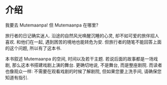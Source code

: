 # 介绍

我要去 Mutemaanpa! 但 Mutemaanpa 在哪里?

旅行者的日记确实迷人. 沿途的自然风光唤醒沉睡的心灵, 却不如可爱的旅伴招人喜欢. 和他们在一起, 遇到困苦的境地也能转危为安. 但旅行者的随笔不能回答上面的这个问题, 所以有了这本书.

本书叙述 Mutemaanpa 的空间, 时间以及若干主题. 若说后面的故事都是一场戏剧, 那么这本书搭建戏剧上演的舞台. 更确切地说, 不是舞台, 而是整座剧院. 而读者也像观众一样: 不需要在观看戏剧的时候了解剧院, 但如果您要上洗手间, 请确保您知道有指引.
